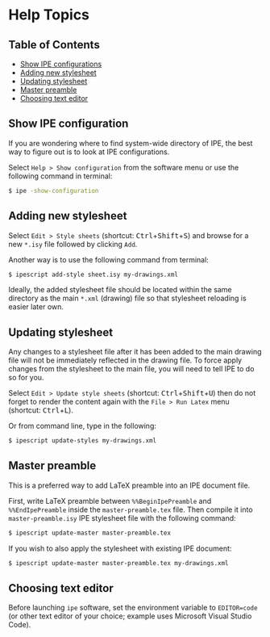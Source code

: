 # Help Topics

## Table of Contents

-   [Show IPE configurations](#show-ipe-configurations)
-   [Adding new stylesheet](#adding-new-stylesheet)
-   [Updating stylesheet](#updating-stylesheet)
-   [Master preamble](#master-preamble)
-   [Choosing text editor](#choosing-text-editor)


## Show IPE configuration

If you are wondering where to find system-wide directory of IPE,
the best way to figure out is to look at IPE configurations.

Select `Help > Show configuration` from the software menu
or use the following command in terminal:
```bash
$ ipe -show-configuration
```


## Adding new stylesheet

Select `Edit > Style sheets`
(shortcut: <kbd>Ctrl</kbd>+<kbd>Shift</kbd>+<kbd>S</kbd>)
and browse for a new `*.isy` file followed by clicking `Add`.

Another way is to use the following command from terminal:
```bash
$ ipescript add-style sheet.isy my-drawings.xml
```

Ideally, the added stylesheet file should be located 
within the same directory as the main `*.xml` (drawing) file 
so that stylesheet reloading is easier later own.


## Updating stylesheet

Any changes to a stylesheet file after it has been added to the main drawing file
will not be immediately reflected in the drawing file.
To force apply changes from the stylesheet to the main file,
you will need to tell IPE to do so for you.

Select `Edit > Update style sheets`
(shortcut: <kbd>Ctrl</kbd>+<kbd>Shift</kbd>+<kbd>U</kbd>) 
then do not forget to render the content again
with the `File > Run Latex` menu (shortcut: <kbd>Ctrl</kbd>+<kbd>L</kbd>).

Or from command line, type in the following:
```bash
$ ipescript update-styles my-drawings.xml
```


## Master preamble

This is a preferred way to add LaTeX preamble into an IPE document file.

First, write LaTeX preamble between `%%BeginIpePreamble` and `%%EndIpePreamble`
inside the `master-preamble.tex` file.
Then compile it into `master-preamble.isy` IPE stylesheet file
with the following command:
```bash
$ ipescript update-master master-preamble.tex
```

If you wish to also apply the stylesheet with existing IPE document:
```bash
$ ipescript update-master master-preamble.tex my-drawings.xml
```


## Choosing text editor

Before launching `ipe` software,
set the environment variable to `EDITOR=code`
(or other text editor of your choice; example uses Microsoft Visual Studio Code).
